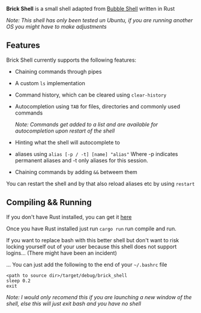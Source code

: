 **Brick Shell** is a small shell adapted from [Bubble Shell](https://github.com/JoshMcguigan/bubble-shell/) written in Rust

*Note: This shell has only been tested un Ubuntu, if you are running another OS you might have to make adjustments*
## Features

Brick Shell currently supports the following features:

- Chaining commands through pipes
- A custom `ls` implementation
- Command history, which can be cleared using `clear-history`
- Autocompletion using `TAB` for files, directories and commonly used commands

    *Note: Commands get added to a list and are available for autocompletion upon restart of the shell*
- Hinting what the shell will autocomplete to
- aliases using `alias [-p / -t] [name] "alias"` Where -p indicates permanent aliases and -t only aliases for this session.
- Chaining commands by adding ` && ` betweem them

You can restart the shell and by that also reload aliases etc by using `restart`
## Compiling && Running
If you don't have Rust installed, you can get it [here](https://www.rust-lang.org/tools/install)

Once you have Rust installed just run `cargo run` run compile and run.

If you want to replace bash with this better shell but don't want to risk locking yourself out of your user because this shell does not support logins... (There might have been an incident)

... You can just add the following to the end of your `~/.bashrc` file

```
<path to source dir>/target/debug/brick_shell
sleep 0.2
exit
```

*Note: I would only recomend this if you are launching a new window of the shell, else this will just exit bash and you have no shell*